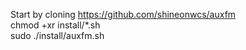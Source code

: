 Start by cloning https://github.com/shineonwcs/auxfm  
chmod +xr install/*.sh  
sudo ./install/auxfm.sh  
